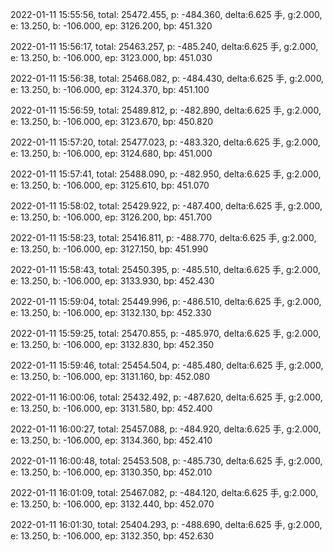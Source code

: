 2022-01-11 15:55:56, total: 25472.455, p: -484.360, delta:6.625 手, g:2.000, e: 13.250, b: -106.000, ep: 3126.200, bp: 451.320

2022-01-11 15:56:17, total: 25463.257, p: -485.240, delta:6.625 手, g:2.000, e: 13.250, b: -106.000, ep: 3123.000, bp: 451.030

2022-01-11 15:56:38, total: 25468.082, p: -484.430, delta:6.625 手, g:2.000, e: 13.250, b: -106.000, ep: 3124.370, bp: 451.100

2022-01-11 15:56:59, total: 25489.812, p: -482.890, delta:6.625 手, g:2.000, e: 13.250, b: -106.000, ep: 3123.670, bp: 450.820

2022-01-11 15:57:20, total: 25477.023, p: -483.320, delta:6.625 手, g:2.000, e: 13.250, b: -106.000, ep: 3124.680, bp: 451.000

2022-01-11 15:57:41, total: 25488.090, p: -482.950, delta:6.625 手, g:2.000, e: 13.250, b: -106.000, ep: 3125.610, bp: 451.070

2022-01-11 15:58:02, total: 25429.922, p: -487.400, delta:6.625 手, g:2.000, e: 13.250, b: -106.000, ep: 3126.200, bp: 451.700

2022-01-11 15:58:23, total: 25416.811, p: -488.770, delta:6.625 手, g:2.000, e: 13.250, b: -106.000, ep: 3127.150, bp: 451.990

2022-01-11 15:58:43, total: 25450.395, p: -485.510, delta:6.625 手, g:2.000, e: 13.250, b: -106.000, ep: 3133.930, bp: 452.430

2022-01-11 15:59:04, total: 25449.996, p: -486.510, delta:6.625 手, g:2.000, e: 13.250, b: -106.000, ep: 3132.130, bp: 452.330

2022-01-11 15:59:25, total: 25470.855, p: -485.970, delta:6.625 手, g:2.000, e: 13.250, b: -106.000, ep: 3132.830, bp: 452.350

2022-01-11 15:59:46, total: 25454.504, p: -485.480, delta:6.625 手, g:2.000, e: 13.250, b: -106.000, ep: 3131.160, bp: 452.080

2022-01-11 16:00:06, total: 25432.492, p: -487.620, delta:6.625 手, g:2.000, e: 13.250, b: -106.000, ep: 3131.580, bp: 452.400

2022-01-11 16:00:27, total: 25457.088, p: -484.920, delta:6.625 手, g:2.000, e: 13.250, b: -106.000, ep: 3134.360, bp: 452.410

2022-01-11 16:00:48, total: 25453.508, p: -485.730, delta:6.625 手, g:2.000, e: 13.250, b: -106.000, ep: 3130.350, bp: 452.010

2022-01-11 16:01:09, total: 25467.082, p: -484.120, delta:6.625 手, g:2.000, e: 13.250, b: -106.000, ep: 3132.440, bp: 452.070

2022-01-11 16:01:30, total: 25404.293, p: -488.690, delta:6.625 手, g:2.000, e: 13.250, b: -106.000, ep: 3132.350, bp: 452.630